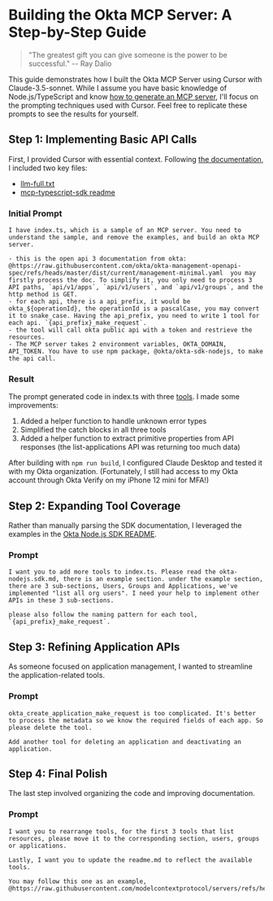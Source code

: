 # Building the Okta MCP Server: A Step-by-Step Guide

> "The greatest gift you can give someone is the power to be successful." -- Ray Dalio

This guide demonstrates how I built the Okta MCP Server using Cursor with Claude-3.5-sonnet. While I assume you have basic knowledge of Node.js/TypeScript and know [how to generate an MCP server](https://github.com/modelcontextprotocol/create-typescript-server), I'll focus on the prompting techniques used with Cursor. Feel free to replicate these prompts to see the results for yourself.

## Step 1: Implementing Basic API Calls

First, I provided Cursor with essential context. Following [the documentation](https://modelcontextprotocol.io/tutorials/building-mcp-with-llms), I included two key files:
- [llm-full.txt](./assets/llm-full.txt)
- [mcp-typescript-sdk readme](./assets/mcp-typescript-sdk-readme.md)

### Initial Prompt
```
I have index.ts, which is a sample of an MCP server. You need to understand the sample, and remove the examples, and build an okta MCP server.

- this is the open api 3 documentation from okta: @https://raw.githubusercontent.com/okta/okta-management-openapi-spec/refs/heads/master/dist/current/management-minimal.yaml  you may firstly process the doc. To simplify it, you only need to process 3 API paths, `api/v1/apps`, `api/v1/users`, and `api/v1/groups`, and the http method is GET. 
- for each api, there is a api_prefix, it would be okta_${operationId}, the operationId is a pascalCase, you may convert it to snake_case. Having the api_prefix, you need to write 1 tool for each api. `{api_prefix}_make_request`. 
- the tool will call okta public api with a token and restrieve the resources. 
- The MCP server takes 2 environment variables, OKTA_DOMAIN, API_TOKEN. You have to use npm package, @okta/okta-sdk-nodejs, to make the api call. 
```

### Result
The prompt generated code in index.ts with three [tools](https://modelcontextprotocol.io/docs/concepts/tools). I made some improvements:
1. Added a helper function to handle unknown error types
2. Simplified the catch blocks in all three tools
3. Added a helper function to extract primitive properties from API responses (the list-applications API was returning too much data)

After building with `npm run build`, I configured Claude Desktop and tested it with my Okta organization. (Fortunately, I still had access to my Okta account through Okta Verify on my iPhone 12 mini for MFA!)

## Step 2: Expanding Tool Coverage

Rather than manually parsing the SDK documentation, I leveraged the examples in the [Okta Node.js SDK README](https://github.com/okta/okta-sdk-nodejs?tab=readme-ov-file#examples). 

### Prompt
```
I want you to add more tools to index.ts. Please read the okta-nodejs.sdk.md, there is an example section. under the example section, there are 3 sub-sections, Users, Groups and Applications, we've implemented "list all org users". I need your help to implement other APIs in these 3 sub-sections. 

please also follow the naming pattern for each tool, `{api_prefix}_make_request`. 
```

## Step 3: Refining Application APIs

As someone focused on application management, I wanted to streamline the application-related tools.

### Prompt
```
okta_create_application_make_request is too complicated. It's better to process the metadata so we know the required fields of each app. So please delete the tool. 

Add another tool for deleting an application and deactivating an application.
```

## Step 4: Final Polish

The last step involved organizing the code and improving documentation.

### Prompt
```
I want you to rearrange tools, for the first 3 tools that list resources, please move it to the corresponding section, users, groups or applications. 

Lastly, I want you to update the readme.md to reflect the available tools. 

You may follow this one as an example, @https://raw.githubusercontent.com/modelcontextprotocol/servers/refs/heads/main/src/slack/README.md  
```

